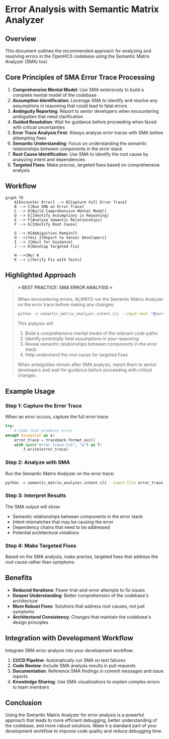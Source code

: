 # Error Analysis with Semantic Matrix Analyzer

## Overview

This document outlines the recommended approach for analyzing and resolving errors in the OpenHCS codebase using the Semantic Matrix Analyzer (SMA) tool.

## Core Principles of SMA Error Trace Processing

1. **Comprehensive Mental Model**: Use SMA extensively to build a complete mental model of the codebase
2. **Assumption Identification**: Leverage SMA to identify and resolve any assumptions in reasoning that could lead to fatal errors
3. **Ambiguity Reporting**: Report to senior developers when encountering ambiguities that need clarification
4. **Guided Resolution**: Wait for guidance before proceeding when faced with critical uncertainties
5. **Error Trace Analysis First**: Always analyze error traces with SMA before attempting fixes
6. **Semantic Understanding**: Focus on understanding the semantic relationships between components in the error stack
7. **Root Cause Identification**: Use SMA to identify the root cause by analyzing intent and dependencies
8. **Targeted Fixes**: Make precise, targeted fixes based on comprehensive analysis

## Workflow

```mermaid
graph TD
    A[Encounter Error] --> B[Capture Full Error Trace]
    B --> C[Run SMA on Error Trace]
    C --> D[Build Comprehensive Mental Model]
    D --> E[Identify Assumptions in Reasoning]
    E --> F[Analyze Semantic Relationships]
    F --> G[Identify Root Cause]

    G --> H{Ambiguities Remain?}
    H -->|Yes| I[Report to Senior Developers]
    I --> J[Wait for Guidance]
    J --> K[Develop Targeted Fix]

    H -->|No| K
    K --> L[Verify Fix with Tests]
```

## Highlighted Approach

> **⭐ BEST PRACTICE: SMA ERROR ANALYSIS ⭐**
>
> When encountering errors, ALWAYS run the Semantic Matrix Analyzer on the error trace before making any changes:
>
> ```bash
> python -m semantic_matrix_analyzer.intent.cli --input-text "$(error_trace)" --format markdown
> ```
>
> This analysis will:
> 1. Build a comprehensive mental model of the relevant code paths
> 2. Identify potentially fatal assumptions in your reasoning
> 3. Reveal semantic relationships between components in the error stack
> 4. Help understand the root cause for targeted fixes
>
> When ambiguities remain after SMA analysis, report them to senior developers and wait for guidance before proceeding with critical changes.

## Example Usage

### Step 1: Capture the Error Trace

When an error occurs, capture the full error trace:

```python
try:
    # Code that produces error
except Exception as e:
    error_trace = traceback.format_exc()
    with open("error_trace.txt", "w") as f:
        f.write(error_trace)
```

### Step 2: Analyze with SMA

Run the Semantic Matrix Analyzer on the error trace:

```bash
python -m semantic_matrix_analyzer.intent.cli --input-file error_trace.txt --format markdown
```

### Step 3: Interpret Results

The SMA output will show:
- Semantic relationships between components in the error stack
- Intent mismatches that may be causing the error
- Dependency chains that need to be addressed
- Potential architectural violations

### Step 4: Make Targeted Fixes

Based on the SMA analysis, make precise, targeted fixes that address the root cause rather than symptoms.

## Benefits

- **Reduced Iterations**: Fewer trial-and-error attempts to fix issues
- **Deeper Understanding**: Better comprehension of the codebase's architecture
- **More Robust Fixes**: Solutions that address root causes, not just symptoms
- **Architectural Consistency**: Changes that maintain the codebase's design principles

## Integration with Development Workflow

Integrate SMA error analysis into your development workflow:

1. **CI/CD Pipeline**: Automatically run SMA on test failures
2. **Code Review**: Include SMA analysis results in pull requests
3. **Documentation**: Reference SMA findings in commit messages and issue reports
4. **Knowledge Sharing**: Use SMA visualizations to explain complex errors to team members

## Conclusion

Using the Semantic Matrix Analyzer for error analysis is a powerful approach that leads to more efficient debugging, better understanding of the codebase, and more robust solutions. Make it a standard part of your development workflow to improve code quality and reduce debugging time.
